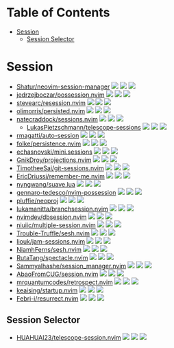 # Table of Contents

<!-- toc -->

- [Session](#session)
  * [Session Selector](#session-selector)

<!-- tocstop -->

# Session

- [Shatur/neovim-session-manager](https://github.com/Shatur/neovim-session-manager) ![](https://img.shields.io/github/stars/Shatur/neovim-session-manager) ![](https://img.shields.io/github/last-commit/Shatur/neovim-session-manager) ![](https://img.shields.io/github/commit-activity/y/Shatur/neovim-session-manager)
- [jedrzejboczar/possession.nvim](https://github.com/jedrzejboczar/possession.nvim) ![](https://img.shields.io/github/stars/jedrzejboczar/possession.nvim) ![](https://img.shields.io/github/last-commit/jedrzejboczar/possession.nvim) ![](https://img.shields.io/github/commit-activity/y/jedrzejboczar/possession.nvim)
- [stevearc/resession.nvim](https://github.com/stevearc/resession.nvim) ![](https://img.shields.io/github/stars/stevearc/resession.nvim) ![](https://img.shields.io/github/last-commit/stevearc/resession.nvim) ![](https://img.shields.io/github/commit-activity/y/stevearc/resession.nvim)
- [olimorris/persisted.nvim](https://github.com/olimorris/persisted.nvim) ![](https://img.shields.io/github/stars/olimorris/persisted.nvim) ![](https://img.shields.io/github/last-commit/olimorris/persisted.nvim) ![](https://img.shields.io/github/commit-activity/y/olimorris/persisted.nvim)
- [natecraddock/sessions.nvim](https://github.com/natecraddock/sessions.nvim) ![](https://img.shields.io/github/stars/natecraddock/sessions.nvim) ![](https://img.shields.io/github/last-commit/natecraddock/sessions.nvim) ![](https://img.shields.io/github/commit-activity/y/natecraddock/sessions.nvim)
  - [LukasPietzschmann/telescope-sessions](https://github.com/LukasPietzschmann/telescope-sessions) ![](https://img.shields.io/github/stars/LukasPietzschmann/telescope-sessions) ![](https://img.shields.io/github/last-commit/LukasPietzschmann/telescope-sessions) ![](https://img.shields.io/github/commit-activity/y/LukasPietzschmann/telescope-sessions)
- [rmagatti/auto-session](https://github.com/rmagatti/auto-session) ![](https://img.shields.io/github/stars/rmagatti/auto-session) ![](https://img.shields.io/github/last-commit/rmagatti/auto-session) ![](https://img.shields.io/github/commit-activity/y/rmagatti/auto-session)
- [folke/persistence.nvim](https://github.com/folke/persistence.nvim) ![](https://img.shields.io/github/stars/folke/persistence.nvim) ![](https://img.shields.io/github/last-commit/folke/persistence.nvim) ![](https://img.shields.io/github/commit-activity/y/folke/persistence.nvim)
- [echasnovski/mini.sessions](https://github.com/echasnovski/mini.sessions) ![](https://img.shields.io/github/stars/echasnovski/mini.sessions) ![](https://img.shields.io/github/last-commit/echasnovski/mini.sessions) ![](https://img.shields.io/github/commit-activity/y/echasnovski/mini.sessions)
- [GnikDroy/projections.nvim](https://github.com/GnikDroy/projections.nvim) ![](https://img.shields.io/github/stars/GnikDroy/projections.nvim) ![](https://img.shields.io/github/last-commit/GnikDroy/projections.nvim) ![](https://img.shields.io/github/commit-activity/y/GnikDroy/projections.nvim)
- [TimotheeSai/git-sessions.nvim](https://github.com/TimotheeSai/git-sessions.nvim) ![](https://img.shields.io/github/stars/TimotheeSai/git-sessions.nvim) ![](https://img.shields.io/github/last-commit/TimotheeSai/git-sessions.nvim) ![](https://img.shields.io/github/commit-activity/y/TimotheeSai/git-sessions.nvim)
- [EricDriussi/remember-me.nvim](https://github.com/EricDriussi/remember-me.nvim) ![](https://img.shields.io/github/stars/EricDriussi/remember-me.nvim) ![](https://img.shields.io/github/last-commit/EricDriussi/remember-me.nvim) ![](https://img.shields.io/github/commit-activity/y/EricDriussi/remember-me.nvim)
- [nyngwang/suave.lua](https://github.com/nyngwang/suave.lua) ![](https://img.shields.io/github/stars/nyngwang/suave.lua) ![](https://img.shields.io/github/last-commit/nyngwang/suave.lua) ![](https://img.shields.io/github/commit-activity/y/nyngwang/suave.lua)
- [gennaro-tedesco/nvim-possession](https://github.com/gennaro-tedesco/nvim-possession) ![](https://img.shields.io/github/stars/gennaro-tedesco/nvim-possession) ![](https://img.shields.io/github/last-commit/gennaro-tedesco/nvim-possession) ![](https://img.shields.io/github/commit-activity/y/gennaro-tedesco/nvim-possession)
- [pluffie/neoproj](https://github.com/pluffie/neoproj) ![](https://img.shields.io/github/stars/pluffie/neoproj) ![](https://img.shields.io/github/last-commit/pluffie/neoproj) ![](https://img.shields.io/github/commit-activity/y/pluffie/neoproj)
- [lukamanitta/branchsession.nvim](https://github.com/lukamanitta/branchsession.nvim) ![](https://img.shields.io/github/stars/lukamanitta/branchsession.nvim) ![](https://img.shields.io/github/last-commit/lukamanitta/branchsession.nvim) ![](https://img.shields.io/github/commit-activity/y/lukamanitta/branchsession.nvim)
- [nvimdev/dbsession.nvim](https://github.com/nvimdev/dbsession.nvim) ![](https://img.shields.io/github/stars/nvimdev/dbsession.nvim) ![](https://img.shields.io/github/last-commit/nvimdev/dbsession.nvim) ![](https://img.shields.io/github/commit-activity/y/nvimdev/dbsession.nvim)
- [niuiic/multiple-session.nvim](https://github.com/niuiic/multiple-session.nvim) ![](https://img.shields.io/github/stars/niuiic/multiple-session.nvim) ![](https://img.shields.io/github/last-commit/niuiic/multiple-session.nvim) ![](https://img.shields.io/github/commit-activity/y/niuiic/multiple-session.nvim)
- [Trouble-Truffle/sesh.nvim](https://github.com/Trouble-Truffle/sesh.nvim) ![](https://img.shields.io/github/stars/Trouble-Truffle/sesh.nvim) ![](https://img.shields.io/github/last-commit/Trouble-Truffle/sesh.nvim) ![](https://img.shields.io/github/commit-activity/y/Trouble-Truffle/sesh.nvim)
- [liouk/jam-sessions.nvim](https://github.com/liouk/jam-sessions.nvim) ![](https://img.shields.io/github/stars/liouk/jam-sessions.nvim) ![](https://img.shields.io/github/last-commit/liouk/jam-sessions.nvim) ![](https://img.shields.io/github/commit-activity/y/liouk/jam-sessions.nvim)
- [NiamhFerns/sesh.nvim](https://github.com/NiamhFerns/sesh.nvim) ![](https://img.shields.io/github/stars/NiamhFerns/sesh.nvim) ![](https://img.shields.io/github/last-commit/NiamhFerns/sesh.nvim) ![](https://img.shields.io/github/commit-activity/y/NiamhFerns/sesh.nvim)
- [RutaTang/spectacle.nvim](https://github.com/RutaTang/spectacle.nvim) ![](https://img.shields.io/github/stars/RutaTang/spectacle.nvim) ![](https://img.shields.io/github/last-commit/RutaTang/spectacle.nvim) ![](https://img.shields.io/github/commit-activity/y/RutaTang/spectacle.nvim)
- [Sammyalhashe/session_manager.nvim](https://github.com/Sammyalhashe/session_manager.nvim) ![](https://img.shields.io/github/stars/Sammyalhashe/session_manager.nvim) ![](https://img.shields.io/github/last-commit/Sammyalhashe/session_manager.nvim) ![](https://img.shields.io/github/commit-activity/y/Sammyalhashe/session_manager.nvim)
- [AbaoFromCUG/session.nvim](https://github.com/AbaoFromCUG/session.nvim) ![](https://img.shields.io/github/stars/AbaoFromCUG/session.nvim) ![](https://img.shields.io/github/last-commit/AbaoFromCUG/session.nvim) ![](https://img.shields.io/github/commit-activity/y/AbaoFromCUG/session.nvim)
- [mrquantumcodes/retrospect.nvim](https://github.com/mrquantumcodes/retrospect.nvim) ![](https://img.shields.io/github/stars/mrquantumcodes/retrospect.nvim) ![](https://img.shields.io/github/last-commit/mrquantumcodes/retrospect.nvim) ![](https://img.shields.io/github/commit-activity/y/mrquantumcodes/retrospect.nvim)
- [keaising/startup.nvim](https://github.com/keaising/startup.nvim) ![](https://img.shields.io/github/stars/keaising/startup.nvim) ![](https://img.shields.io/github/last-commit/keaising/startup.nvim) ![](https://img.shields.io/github/commit-activity/y/keaising/startup.nvim)
- [Febri-i/resurrect.nvim](https://github.com/Febri-i/resurrect.nvim) ![](https://img.shields.io/github/stars/Febri-i/resurrect.nvim) ![](https://img.shields.io/github/last-commit/Febri-i/resurrect.nvim) ![](https://img.shields.io/github/commit-activity/y/Febri-i/resurrect.nvim)

## Session Selector

- [HUAHUAI23/telescope-session.nvim](https://github.com/HUAHUAI23/telescope-session.nvim) ![](https://img.shields.io/github/stars/HUAHUAI23/telescope-session.nvim) ![](https://img.shields.io/github/last-commit/HUAHUAI23/telescope-session.nvim) ![](https://img.shields.io/github/commit-activity/y/HUAHUAI23/telescope-session.nvim)
